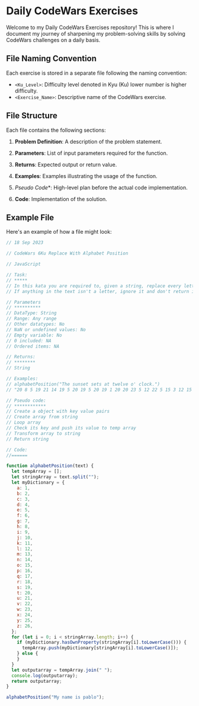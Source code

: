 # Daily CodeWars Exercises

Welcome to my Daily CodeWars Exercises repository! This is where I document my journey of sharpening my problem-solving skills by solving CodeWars challenges on a daily basis.

## File Naming Convention

Each exercise is stored in a separate file following the naming convention:

- `<Ku_Level>`: Difficulty level denoted in Kyu (Ku) lower number is higher difficulty.
- `<Exercise_Name>`: Descriptive name of the CodeWars exercise.

## File Structure

Each file contains the following sections:

1. **Problem Definition**: A description of the problem statement.

2. **Parameters**: List of input parameters required for the function.

3. **Returns**: Expected output or return value.

4. **Examples**: Examples illustrating the usage of the function.

6. *Pseudo Code**: High-level plan before the actual code implementation.

8. **Code**: Implementation of the solution.


## Example File

Here's an example of how a file might look:

```javascript
// 18 Sep 2023

// CodeWars 6Ku Replace With Alphabet Position

// JavaScript

// Task:
// *****
// In this kata you are required to, given a string, replace every letter with its position in the alphabet.
// If anything in the text isn't a letter, ignore it and don't return it.

// Parameters
// **********
// DataType: String
// Range: Any range
// Other datatypes: No
// NaN or undefined values: No
// Empty variable: No
// 0 included: NA
// Ordered items: NA

// Returns:
// ********
// String

// Examples:
// alphabetPosition("The sunset sets at twelve o' clock.")
// "20 8 5 19 21 14 19 5 20 19 5 20 19 1 20 20 23 5 12 22 5 15 3 12 15 3 11" ( as a string )

// Pseudo code:
// ************
// Create a object with key value pairs
// Create array from string
// Loop array
// Check its key and push its value to temp array
// Transform array to string
// Return string

// Code:
//======

function alphabetPosition(text) {
  let tempArray = [];
  let stringArray = text.split("");
  let myDictionary = {
    a: 1,
    b: 2,
    c: 3,
    d: 4,
    e: 5,
    f: 6,
    g: 7,
    h: 8,
    i: 9,
    j: 10,
    k: 11,
    l: 12,
    m: 13,
    n: 14,
    o: 15,
    p: 16,
    q: 17,
    r: 18,
    s: 19,
    t: 20,
    u: 21,
    v: 22,
    w: 23,
    x: 24,
    y: 25,
    z: 26,
  };
  for (let i = 0; i < stringArray.length; i++) {
    if (myDictionary.hasOwnProperty(stringArray[i].toLowerCase())) {
      tempArray.push(myDictionary[stringArray[i].toLowerCase()]);
    } else {
    }
  }
  let outputarray = tempArray.join(" ");
  console.log(outputarray);
  return outputarray;
}

alphabetPosition("My name is pablo");

